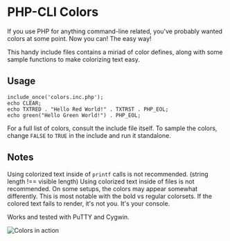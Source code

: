 PHP-CLI Colors
==============

If you use PHP for anything command-line related, you've probably wanted colors at some point.
Now you can!  The easy way!

This handy include files contains a miriad of color defines, along with some sample functions to make colorizing text easy.


Usage
-----

    include_once('colors.inc.php');
    echo CLEAR;
    echo TXTRED . "Hello Red World!" . TXTRST . PHP_EOL;
    echo green("Hello Green World!") . PHP_EOL;
    
For a full list of colors, consult the include file itself.
To sample the colors, change ```FALSE``` to ```TRUE``` in the include and run it standalone.


Notes
-----

Using colorized text inside of ```printf``` calls is not recommended.  (string length !== visible length)
Using colorized text inside of files is not recommended.
On some setups, the colors may appear somewhat differently.  This is most notable with the bold vs regular colorsets.
If the colored text fails to render, it's not you.  It's your console.

Works and tested with PuTTY and Cygwin.

![Colors in action](/llamasoft/php-cli_colors/sample.png)
